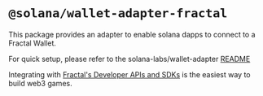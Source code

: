 # `@solana/wallet-adapter-fractal`

This package provides an adapter to enable solana dapps to connect to a Fractal Wallet.

For quick setup, please refer to the solana-labs/wallet-adapter [README](https://github.com/solana-labs/wallet-adapter#quick-setup-using-react-ui)

Integrating with [Fractal's Developer APIs and SDKs](https://developers.fractal.is) is the easiest way to build web3 games.
